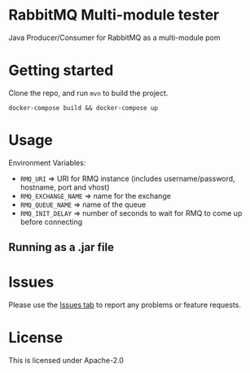 # RabbitMQ Multi-module tester
Java Producer/Consumer for RabbitMQ as a multi-module pom

# Getting started
Clone the repo, and run `mvn` to build the project.

`docker-compose build && docker-compose up`

# Usage
Environment Variables:
- `RMQ_URI` => URI for RMQ instance (includes username/password, hostname, port and vhost)
- `RMQ_EXCHANGE_NAME` => name for the exchange
- `RMQ_QUEUE_NAME` => name of the queue
- `RMQ_INIT_DELAY` => number of seconds to wait for RMQ to come up before connecting

## Running as a .jar file

# Issues
Please use the [Issues tab](../../issues) to report any problems or feature requests.

# License
This is licensed under Apache-2.0
